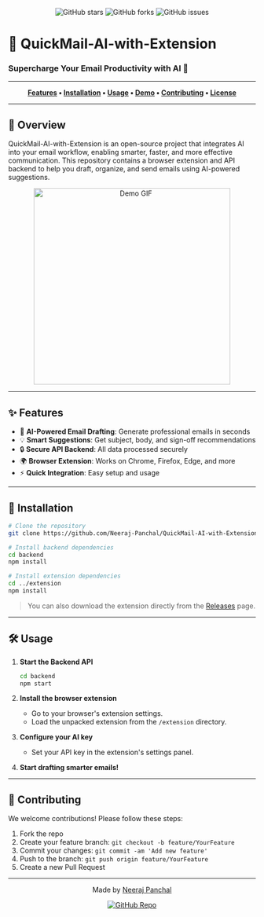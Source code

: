 <!-- QuickMail-AI-with-Extension README.md -->

<!-- Banner Section -->
<p align="center">
  <img src="https://img.shields.io/github/stars/Neeraj-Panchal/QuickMail-AI-with-Extension?style=social" alt="GitHub stars">
  <img src="https://img.shields.io/github/forks/Neeraj-Panchal/QuickMail-AI-with-Extension?style=social" alt="GitHub forks">
  <img src="https://img.shields.io/github/issues/Neeraj-Panchal/QuickMail-AI-with-Extension" alt="GitHub issues">
  <br>
  
  <h1>🚀 QuickMail-AI-with-Extension</h1>
  <h3>Supercharge Your Email Productivity with AI 🚀</h3>
</p>

---

<p align="center">
  <b>
    <a href="#features">Features</a> •
    <a href="#installation">Installation</a> •
    <a href="#usage">Usage</a> •
    <a href="#demo">Demo</a> •
    <a href="#contributing">Contributing</a> •
    <a href="#license">License</a>
  </b>
</p>

---

## 🌟 Overview

QuickMail-AI-with-Extension is an open-source project that integrates AI into your email workflow, enabling smarter, faster, and more effective communication. This repository contains a browser extension and API backend to help you draft, organize, and send emails using AI-powered suggestions.

<p align="center">
  <img src="https://github.com/Neeraj-Panchal/QuickMail-AI-with-Extension/assets/your-gif-demo.gif" width="400" alt="Demo GIF"/>
</p>

---

## ✨ Features

<ul>
  <li>🧠 <b>AI-Powered Email Drafting</b>: Generate professional emails in seconds</li>
  <li>💡 <b>Smart Suggestions</b>: Get subject, body, and sign-off recommendations</li>
  <li>🔒 <b>Secure API Backend</b>: All data processed securely</li>
  <li>🌍 <b>Browser Extension</b>: Works on Chrome, Firefox, Edge, and more</li>
  <li>⚡ <b>Quick Integration</b>: Easy setup and usage</li>
</ul>

---

## 🚀 Installation

```bash
# Clone the repository
git clone https://github.com/Neeraj-Panchal/QuickMail-AI-with-Extension.git

# Install backend dependencies
cd backend
npm install

# Install extension dependencies
cd ../extension
npm install
```

> You can also download the extension directly from the <a href="https://github.com/Neeraj-Panchal/QuickMail-AI-with-Extension/releases">Releases</a> page.

---

## 🛠️ Usage

1. **Start the Backend API**
   ```bash
   cd backend
   npm start
   ```
2. **Install the browser extension**
   - Go to your browser's extension settings.
   - Load the unpacked extension from the `/extension` directory.

3. **Configure your AI key**
   - Set your API key in the extension's settings panel.

4. **Start drafting smarter emails!**

---


## 🤝 Contributing

We welcome contributions! Please follow these steps:

1. Fork the repo
2. Create your feature branch: `git checkout -b feature/YourFeature`
3. Commit your changes: `git commit -am 'Add new feature'`
4. Push to the branch: `git push origin feature/YourFeature`
5. Create a new Pull Request


---

<p align="center">
  Made by <a href="https://github.com/Neeraj-Panchal">Neeraj Panchal</a>
</p>

<!-- Github Link -->
<p align="center">
  <a href="https://github.com/Neeraj-Panchal/QuickMail-AI-with-Extension">
    <img src="https://img.shields.io/badge/Github-QuickMail--AI--with--Extension-blue?logo=github" alt="GitHub Repo">
  </a>
</p>
